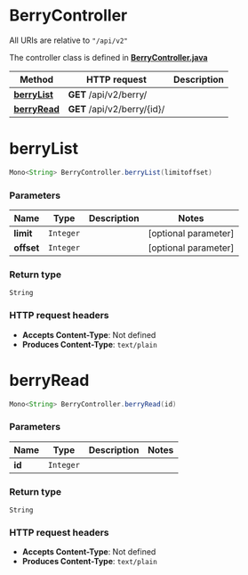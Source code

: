 # BerryController

All URIs are relative to `"/api/v2"`

The controller class is defined in **[BerryController.java](../../src/main/java/org/openapitools/controller/BerryController.java)**

Method | HTTP request | Description
------------- | ------------- | -------------
[**berryList**](#berryList) | **GET** /api/v2/berry/ | 
[**berryRead**](#berryRead) | **GET** /api/v2/berry/{id}/ | 

<a name="berryList"></a>
# **berryList**
```java
Mono<String> BerryController.berryList(limitoffset)
```



### Parameters
Name | Type | Description  | Notes
------------- | ------------- | ------------- | -------------
**limit** | `Integer` |  | [optional parameter]
**offset** | `Integer` |  | [optional parameter]

### Return type
`String`


### HTTP request headers
 - **Accepts Content-Type**: Not defined
 - **Produces Content-Type**: `text/plain`

<a name="berryRead"></a>
# **berryRead**
```java
Mono<String> BerryController.berryRead(id)
```



### Parameters
Name | Type | Description  | Notes
------------- | ------------- | ------------- | -------------
**id** | `Integer` |  |

### Return type
`String`


### HTTP request headers
 - **Accepts Content-Type**: Not defined
 - **Produces Content-Type**: `text/plain`

